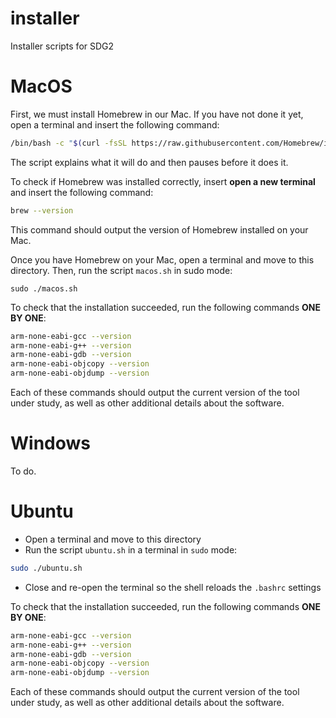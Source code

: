 # installer
Installer scripts for SDG2

# MacOS

First, we must install Homebrew in our Mac. If you have not done it yet, open a terminal and insert the following command:
```bash
/bin/bash -c "$(curl -fsSL https://raw.githubusercontent.com/Homebrew/install/HEAD/install.sh)"
```
The script explains what it will do and then pauses before it does it.

To check if Homebrew was installed correctly, insert **open a new terminal** and insert the following command:
```bash
brew --version
```
This command should output the version of Homebrew installed on your Mac.

Once you have Homebrew on your Mac, open a terminal and move to this directory.
Then, run the script `macos.sh` in sudo mode:
```
sudo ./macos.sh
```

To check that the installation succeeded, run the following commands **ONE BY ONE**:

```bash
arm-none-eabi-gcc --version
arm-none-eabi-g++ --version
arm-none-eabi-gdb --version
arm-none-eabi-objcopy --version
arm-none-eabi-objdump --version
```

Each of these commands should output the current version of the tool under study, as well as other additional details about the software.

# Windows

To do.

# Ubuntu

- Open a terminal and move to this directory
- Run the script `ubuntu.sh` in a terminal in `sudo` mode:
```bash
sudo ./ubuntu.sh
```
- Close and re-open the terminal so the shell reloads the `.bashrc` settings

To check that the installation succeeded, run the following commands **ONE BY ONE**:
```bash
arm-none-eabi-gcc --version
arm-none-eabi-g++ --version
arm-none-eabi-gdb --version
arm-none-eabi-objcopy --version
arm-none-eabi-objdump --version
```
Each of these commands should output the current version of the tool under study, as well as other additional details about the software.